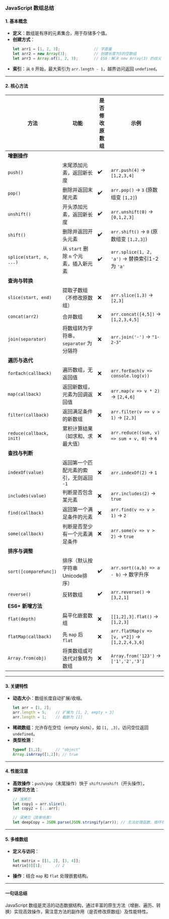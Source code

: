 ### JavaScript 数组总结

#### **1. 基本概念**
- **定义**：数组是有序的元素集合，用于存储多个值。
- **创建方式**：
  ```javascript
  let arr1 = [1, 2, 3];               // 字面量
  let arr2 = new Array(3);            // 创建长度为3的空数组
  let arr3 = Array.of(1, 2, 3);       // ES6：解决 new Array(3) 的歧义
  ```
- **索引**：从 `0` 开始，最大索引为 `arr.length - 1`，越界访问返回 `undefined`。

---

#### **2. 核心方法**
| **方法**                | **功能**                                   | **是否修改原数组** | **示例**                          |
|-------------------------|-------------------------------------------|--------------------|-----------------------------------|
| **增删操作**            |                                           |                    |                                   |
| `push()`                | 末尾添加元素，返回新长度                   | ✔️                 | `arr.push(4)` → `[1,2,3,4]`      |
| `pop()`                 | 删除并返回末尾元素                         | ✔️                 | `arr.pop()` → `3` (原数组变 `[1,2]`) |
| `unshift()`             | 开头添加元素，返回新长度                   | ✔️                 | `arr.unshift(0)` → `[0,1,2,3]`   |
| `shift()`               | 删除并返回开头元素                         | ✔️                 | `arr.shift()` → `0` (原数组变 `[1,2,3]`) |
| `splice(start, n, ...)` | 从 `start` 删除 `n` 个元素，插入新元素      | ✔️                 | `arr.splice(1, 2, 'a')` → 替换索引1-2为 `'a'` |
| **查询与转换**          |                                           |                    |                                   |
| `slice(start, end)`     | 提取子数组（不修改原数组）                 | ❌                 | `arr.slice(1,3)` → `[2,3]`       |
| `concat(arr2)`          | 合并数组                                   | ❌                 | `arr.concat([4,5])` → `[1,2,3,4,5]` |
| `join(separator)`       | 将数组转为字符串，`separator` 为分隔符     | ❌                 | `arr.join('-')` → `"1-2-3"`       |
| **遍历与迭代**          |                                           |                    |                                   |
| `forEach(callback)`     | 遍历数组，无返回值                         | ❌                 | `arr.forEach(v => console.log(v))` |
| `map(callback)`         | 返回新数组，元素为回调返回值               | ❌                 | `arr.map(v => v * 2)` → `[2,4,6]` |
| `filter(callback)`      | 返回满足条件的新数组                       | ❌                 | `arr.filter(v => v > 1)` → `[2,3]` |
| `reduce(callback, init)`| 累积计算结果（如求和、求最大值）           | ❌                 | `arr.reduce((sum, v) => sum + v, 0)` → `6` |
| **查找与判断**          |                                           |                    |                                   |
| `indexOf(value)`        | 返回第一个匹配元素的索引，无则返回 `-1`    | ❌                 | `arr.indexOf(2)` → `1`           |
| `includes(value)`       | 判断是否包含某元素                         | ❌                 | `arr.includes(2)` → `true`       |
| `find(callback)`        | 返回第一个满足条件的元素                   | ❌                 | `arr.find(v => v > 1)` → `2`     |
| `some(callback)`        | 判断是否至少有一个元素满足条件             | ❌                 | `arr.some(v => v > 2)` → `true`  |
| **排序与调整**          |                                           |                    |                                   |
| `sort([compareFunc])`   | 排序（默认按字符串Unicode排序）            | ✔️                 | `arr.sort((a,b) => a - b)` → 数字升序 |
| `reverse()`             | 反转数组                                   | ✔️                 | `arr.reverse()` → `[3,2,1]`       |
| **ES6+ 新增方法**       |                                           |                    |                                   |
| `flat(depth)`           | 扁平化嵌套数组                             | ❌                 | `[[1,2],3].flat()` → `[1,2,3]`   |
| `flatMap(callback)`     | 先 `map` 后 `flat`                         | ❌                 | `arr.flatMap(v => [v, v*2])` → `[1,2,2,4,3,6]` |
| `Array.from(obj)`       | 将类数组或可迭代对象转为数组               | ❌                 | `Array.from('123')` → `['1','2','3']` |

---

#### **3. 关键特性**
- **动态大小**：数组长度自动扩展/收缩。
  ```javascript
  let arr = [1, 2];
  arr.length = 5;    // 扩展为 [1, 2, empty × 3]
  arr.length = 1;    // 截断为 [1]
  ```
- **稀疏数组**：允许存在空位（empty slots），如 `[1, ,3]`，访问空位返回 `undefined`。
- **类型检测**：
  ```javascript
  typeof [1,2];      // "object"
  Array.isArray([1,2]); // true
  ```

---

#### **4. 性能注意**
- **高效操作**：`push/pop`（末尾操作）快于 `shift/unshift`（开头操作）。
- **深拷贝方法**：
  ```javascript
  // 浅拷贝
  let copy1 = arr.slice();
  let copy2 = [...arr];
  
  // 深拷贝（简单场景）
  let deepCopy = JSON.parse(JSON.stringify(arr)); // 无法处理函数、循环引用
  ```

---

#### **5. 多维数组**
- **定义与访问**：
  ```javascript
  let matrix = [[1, 2], [3, 4]];
  matrix[0][1];      // 2
  ```
- **操作**：结合 `map` 和 `flat` 处理嵌套结构。

---

#### **一句话总结**
JavaScript 数组是灵活的动态数据结构，通过丰富的原生方法（增删、遍历、转换）实现高效操作，需注意方法的副作用（是否修改原数组）及性能特性。